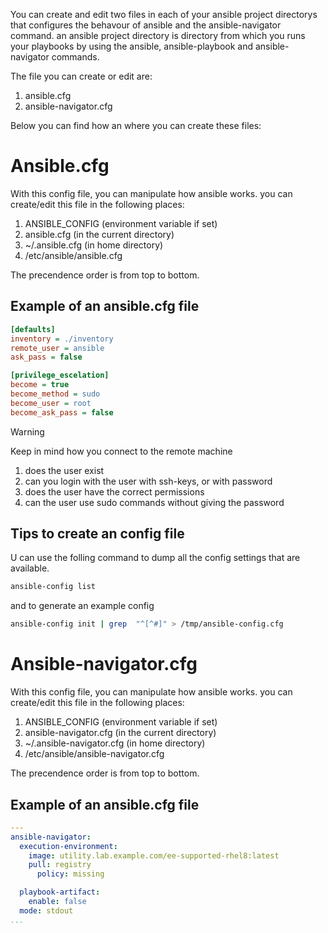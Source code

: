 You can create and edit two files in each of your ansible project directorys that configures the behavour of ansible and the ansible-navigator command. an ansible project directory is directory from which you runs your playbooks by using the ansible, ansible-playbook and ansible-navigator commands.

The file you can create or edit are:

1. ansible.cfg
2. ansible-navigator.cfg

Below you can find how an where you can create these files:

# Ansible.cfg
With this config file, you can manipulate how ansible works. you can create/edit this file in the following places:
1. ANSIBLE_CONFIG (environment variable if set)
2. ansible.cfg (in the current directory)
3. ~/.ansible.cfg (in home directory)
4. /etc/ansible/ansible.cfg

The precendence order is from top to bottom.

## Example of an ansible.cfg file

```INI
[defaults]
inventory = ./inventory
remote_user = ansible
ask_pass = false

[privilege_escelation]
become = true
become_method = sudo
become_user = root
become_ask_pass = false
```


>[!WARNING]
>Keep in mind how you connect to the remote machine
>1. does the user exist
>2. can you login with the user with ssh-keys, or with password
>3. does the user have the correct permissions
>4. can the user use sudo commands without giving the password


## Tips to create an config file
U can use the folling command to dump all the config settings that are available.

```bash
ansible-config list
```

and to generate an example config 
```bash
ansible-config init | grep  "^[^#]" > /tmp/ansible-config.cfg
```





# Ansible-navigator.cfg
With this config file, you can manipulate how ansible works. you can create/edit this file in the following places:
1. ANSIBLE_CONFIG (environment variable if set)
2. ansible-navigator.cfg (in the current directory)
3. ~/.ansible-navigator.cfg (in home directory)
4. /etc/ansible/ansible-navigator.cfg

The precendence order is from top to bottom.

## Example of an ansible.cfg file
```yaml
---
ansible-navigator:
  execution-environment:
    image: utility.lab.example.com/ee-supported-rhel8:latest
    pull: registry
      policy: missing

  playbook-artifact:
    enable: false
  mode: stdout
...
```
